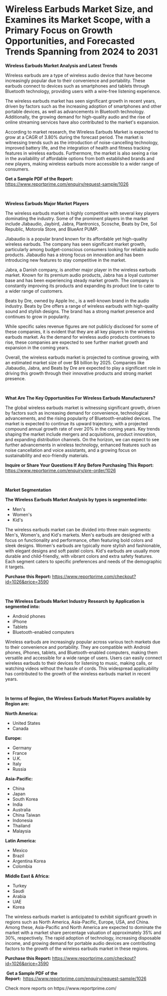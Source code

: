 <p><h1>Wireless Earbuds Market Size, and Examines its Market Scope, with a Primary Focus on Growth Opportunities, and Forecasted Trends Spanning from 2024 to 2031</h1></p><p><strong>Wireless Earbuds Market Analysis and Latest Trends</strong></p>
<p><p>Wireless earbuds are a type of wireless audio device that have become increasingly popular due to their convenience and portability. These earbuds connect to devices such as smartphones and tablets through Bluetooth technology, providing users with a wire-free listening experience.</p><p>The wireless earbuds market has seen significant growth in recent years, driven by factors such as the increasing adoption of smartphones and other portable devices, as well as advancements in Bluetooth technology. Additionally, the growing demand for high-quality audio and the rise of online streaming services have also contributed to the market's expansion.</p><p>According to market research, the Wireless Earbuds Market is expected to grow at a CAGR of 3.80% during the forecast period. The market is witnessing trends such as the introduction of noise-cancelling technology, improved battery life, and the integration of health and fitness tracking features in wireless earbuds. Furthermore, the market is also seeing a rise in the availability of affordable options from both established brands and new players, making wireless earbuds more accessible to a wider range of consumers.</p></p>
<p><strong>Get a Sample PDF of the Report:&nbsp;</strong> <a href="https://www.reportprime.com/enquiry/request-sample/1026">https://www.reportprime.com/enquiry/request-sample/1026</a></p>
<p>&nbsp;</p>
<p><strong>Wireless Earbuds Major Market Players</strong></p>
<p><p>The wireless earbuds market is highly competitive with several key players dominating the industry. Some of the prominent players in the market include Jlabaudio, Jaybird, Jabra, Plantronics, Scosche, Beats by Dre, Sol Republic, Motorola Store, and BlueAnt PUMP.</p><p>Jlabaudio is a popular brand known for its affordable yet high-quality wireless earbuds. The company has seen significant market growth, particularly among budget-conscious consumers looking for reliable audio products. Jlabaudio has a strong focus on innovation and has been introducing new features to stay competitive in the market.</p><p>Jabra, a Danish company, is another major player in the wireless earbuds market. Known for its premium audio products, Jabra has a loyal customer base and has been experiencing steady market growth. The company is constantly improving its products and expanding its product line to cater to a wider range of customers.</p><p>Beats by Dre, owned by Apple Inc., is a well-known brand in the audio industry. Beats by Dre offers a range of wireless earbuds with high-quality sound and stylish designs. The brand has a strong market presence and continues to grow in popularity.</p><p>While specific sales revenue figures are not publicly disclosed for some of these companies, it is evident that they are all key players in the wireless earbuds market. As the demand for wireless audio products continues to rise, these companies are expected to see further market growth and expansion in the coming years.</p><p>Overall, the wireless earbuds market is projected to continue growing, with an estimated market size of over $8 billion by 2025. Companies like Jlabaudio, Jabra, and Beats by Dre are expected to play a significant role in driving this growth through their innovative products and strong market presence.</p></p>
<p>&nbsp;</p>
<p><strong>What Are The Key Opportunities For Wireless Earbuds Manufacturers?</strong></p>
<p><p>The global wireless earbuds market is witnessing significant growth, driven by factors such as increasing demand for convenience, technological advancements, and the rising popularity of Bluetooth-enabled devices. The market is expected to continue its upward trajectory, with a projected compound annual growth rate of over 20% in the coming years. Key trends shaping the market include mergers and acquisitions, product innovation, and expanding distribution channels. On the horizon, we can expect to see further advancements in wireless technology, enhanced features such as noise cancellation and voice assistants, and a growing focus on sustainability and eco-friendly materials.</p></p>
<p><strong>Inquire or Share Your Questions If Any Before Purchasing This Report:</strong> <a href="https://www.reportprime.com/enquiry/pre-order/1026">https://www.reportprime.com/enquiry/pre-order/1026</a></p>
<p>&nbsp;</p>
<p><strong>Market Segmentation</strong></p>
<p><strong>The Wireless Earbuds Market Analysis by types is segmented into:</strong></p>
<p><ul><li>Men's</li><li>Women's</li><li>Kid's</li></ul></p>
<p><p>The wireless earbuds market can be divided into three main segments: Men's, Women's, and Kid's markets. Men's earbuds are designed with a focus on functionality and performance, often featuring bold colors and sleek designs. Women's earbuds are typically more stylish and fashionable, with elegant designs and soft pastel colors. Kid's earbuds are usually more durable and child-friendly, with vibrant colors and extra safety features. Each segment caters to specific preferences and needs of the demographic it targets.</p></p>
<p><strong>Purchase this Report:&nbsp;</strong><a href="https://www.reportprime.com/checkout?id=1026&price=3590">https://www.reportprime.com/checkout?id=1026&price=3590</a></p>
<p>&nbsp;</p>
<p><strong>The Wireless Earbuds Market Industry Research by Application is segmented into:</strong></p>
<p><ul><li>Android phones</li><li>iPhone</li><li>Tablets</li><li>Bluetooth-enabled computers</li></ul></p>
<p><p>Wireless earbuds are increasingly popular across various tech markets due to their convenience and portability. They are compatible with Android phones, iPhones, tablets, and Bluetooth-enabled computers, making them versatile and accessible for a wide range of users. Users can easily connect wireless earbuds to their devices for listening to music, making calls, or watching videos without the hassle of cords. This widespread applicability has contributed to the growth of the wireless earbuds market in recent years.</p></p>
<p>&nbsp;</p>
<p><strong>In terms of Region, the Wireless Earbuds Market Players available by Region are:</strong></p>
<p>
    <p> <strong> North America: </strong>
        <ul>
            <li>United States</li>
            <li>Canada</li>
        </ul>
        </p> 
    <p> <strong> Europe: </strong>
        <ul>
            <li>Germany</li>
            <li>France</li>
            <li>U.K.</li>
            <li>Italy</li>
            <li>Russia</li>
        </ul>
        </p> 
    <p> <strong> Asia-Pacific: </strong>
        <ul>
            <li>China</li>
            <li>Japan</li>
            <li>South Korea</li>
            <li>India</li>
            <li>Australia</li>
            <li>China Taiwan</li>
            <li>Indonesia</li>
            <li>Thailand</li>
            <li>Malaysia</li>
        </ul>
        </p> 
    <p> <strong> Latin America: </strong>
        <ul>
            <li>Mexico</li>
            <li>Brazil</li>
            <li>Argentina Korea</li>
            <li>Colombia</li>
        </ul>
        </p> 
    <p> <strong> Middle East & Africa: </strong>
        <ul>
            <li>Turkey</li>
            <li>Saudi</li>
            <li>Arabia</li>
            <li>UAE</li>
            <li>Korea</li>
        </ul>
    </p>
    </p>
<p><p>The wireless earbuds market is anticipated to exhibit significant growth in regions such as North America, Asia-Pacific, Europe, USA, and China. Among these, Asia-Pacific and North America are expected to dominate the market with a market share percentage valuation of approximately 35% and 30%, respectively. The rapid adoption of technology, increasing disposable income, and growing demand for portable audio devices are contributing factors to the growth of the wireless earbuds market in these regions.</p></p>
<p><strong>Purchase this Report: </strong><a href="https://www.reportprime.com/checkout?id=1026&price=3590">https://www.reportprime.com/checkout?id=1026&price=3590</a></p>
<p>&nbsp;<strong>Get a Sample PDF of the Report:&nbsp;&nbsp;</strong><a href="https://www.reportprime.com/enquiry/request-sample/1026">https://www.reportprime.com/enquiry/request-sample/1026</a></p>
<p><strong></strong></p>
<p>Check more reports on https://www.reportprime.com/</p>